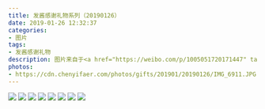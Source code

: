 ```yaml
---
title: 发酱感谢礼物系列（20190126）
date: 2019-01-26 12:32:37
categories:
- 图片
tags:
- 发酱感谢礼物
description: 图片来自于<a href="https://weibo.com/p/1005051720171447" target="_blank">quanmmmmm</a><br/>“谢谢晚安67373，这个名字估计是我们提到最多的了。h信的文风很生动啊，看得满满的回忆，真是个阔耐的小伙纸，祝你在国外生活和学业一切顺利哟～<br/>btw，字有点草哈，我这个散光把小猫台历看成了小猪，老痰看成了老爽<br/>最后，酬勤，石距”  ​​​ ​​​ ​​​ ​​​
photos: 
- https://cdn.chenyifaer.com/photos/gifts/201901/20190126/IMG_6911.JPG
---
```


![](https://cdn.chenyifaer.com/photos/gifts/201901/20190126/IMG_6912.JPG)
![](https://cdn.chenyifaer.com/photos/gifts/201901/20190126/IMG_6913.JPG)
![](https://cdn.chenyifaer.com/photos/gifts/201901/20190126/IMG_6914.JPG)
![](https://cdn.chenyifaer.com/photos/gifts/201901/20190126/IMG_6915.JPG)
![](https://cdn.chenyifaer.com/photos/gifts/201901/20190126/IMG_6916.JPG)
![](https://cdn.chenyifaer.com/photos/gifts/201901/20190126/IMG_6917.JPG)
![](https://cdn.chenyifaer.com/photos/gifts/201901/20190126/IMG_6918.JPG)
![](https://cdn.chenyifaer.com/photos/gifts/201901/20190126/IMG_6919.JPG)
